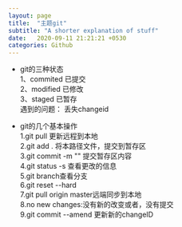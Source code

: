```yaml
---
layout: page
title:  "主题git"
subtitle: "A shorter explanation of stuff"
date:   2020-09-11 21:21:21 +0530
categories: Github
---
```


- git的三种状态<br>
1、commited 已提交<br>
2、modified 已修改<br>
3、staged 已暂存<br>
遇到的问题：
丢失changeid<br>


- git的几个基本操作<br>
1.git pull 更新远程到本地<br>
2.git add . 将本路径文件，提交到暂存区<br>
3.git commit -m "" 提交暂存区内容<br>
4.git status -s 查看更改的信息<br>
5.git branch查看分支<br>
6.git reset --hard<br>
7.git pull origin master远端同步到本地<br>
8.no new changes:没有新的改变或者，没有提交<br>
9.git commit --amend 更新新的changeID<br>